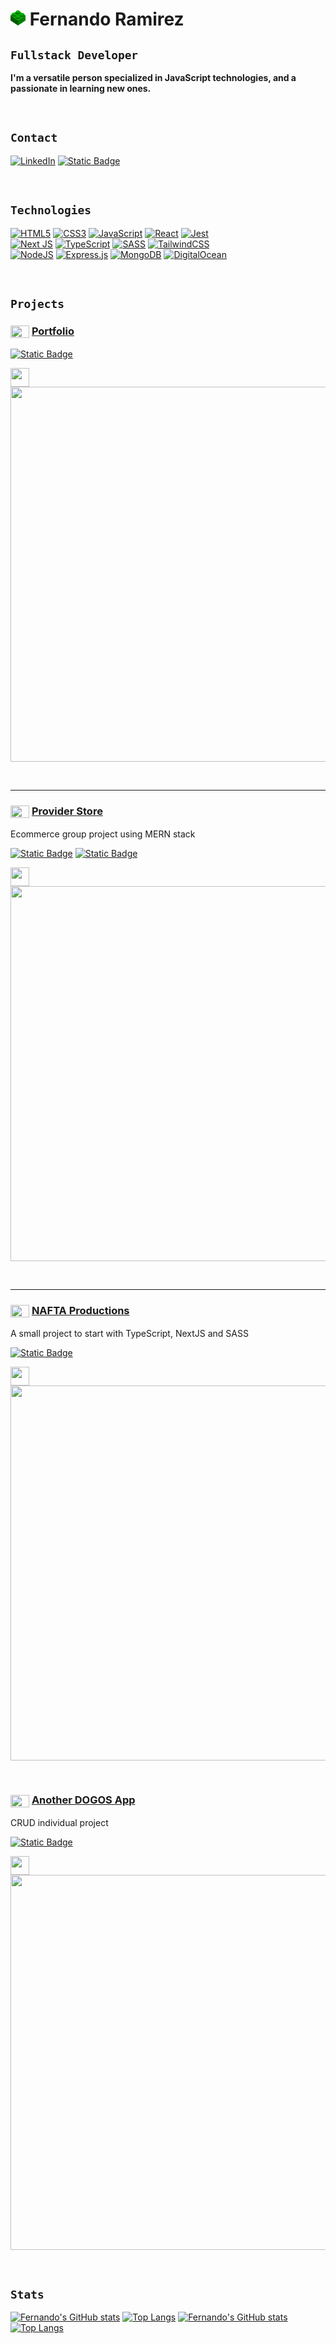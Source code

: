 <!-- <p align="center"><img
      src="https://res.cloudinary.com/fenkratos/image/upload/v1665450988/code_jljvxf.jpg"
  />
</p> -->



# <svg width="24px" height="24px" viewBox="0 0 24 24"><g transform="translate(0 -1028.4)"><path d="m-2e-7 1036 2e-7 8.4 12 8v-8.4z" fill="#005c00"/><path d="m24 1036v8.4l-12 8v-8.4z" fill="green"/><path d="m12 1028.4-12 7.6 12 8 12-8-12-7.6z" fill="#00ab00"/><path d="m8.5 1030.6v1.5c0 1.3 1.567 2.3 3.5 2.3s3.5-1 3.5-2.3v-1.5h-7z" fill="#005c00"/><path d="m8.5 1030.6v1.5c0 1.3 1.567 2.3 3.5 2.3v-3.8h-3.5z" fill="#005c00"/><path d="m16 9a3.5 3 0 1 1 -7 0 3.5 3 0 1 1 7 0z" transform="matrix(1 0 0 0.75 -.5 1023.9)" fill="#00ab00"/><path d="m15 1034.6v1.5c0 1.3 1.567 2.3 3.5 2.3s3.5-1 3.5-2.3v-1.5h-7z" fill="#005c00"/><path d="m15 1034.6v1.5c0 1.3 1.567 2.3 3.5 2.3v-3.8h-3.5z" fill="#005c00"/><path d="m16 9a3.5 3 0 1 1 -7 0 3.5 3 0 1 1 7 0z" transform="matrix(1 0 0 0.75 6 1027.9)" fill="#00ab00"/><path d="m2 1034.1v1.5c0 1.3 1.567 2.3 3.5 2.3s3.5-1 3.5-2.3v-1.5h-7z" fill="#005c00"/><path d="m2 1034.1v1.5c0 1.3 1.567 2.3 3.5 2.3v-3.8h-3.5z" fill="#005c00"/><path d="m16 9a3.5 3 0 1 1 -7 0 3.5 3 0 1 1 7 0z" transform="matrix(1 0 0 0.75 -7 1027.4)" fill="#00ab00"/><path d="m8.5 1038.1v1.5c0 1.3 1.567 2.3 3.5 2.3s3.5-1 3.5-2.3v-1.5h-7z" fill="#005c00"/><path d="m8.5 1038.1v1.5c0 1.3 1.567 2.3 3.5 2.3v-3.8h-3.5z" fill="#005c00"/><path d="m16 9a3.5 3 0 1 1 -7 0 3.5 3 0 1 1 7 0z" transform="matrix(1 0 0 0.75 -.5 1031.4)" fill="#00ab00"/></g></svg> Fernando Ramirez

## `Fullstack Developer`

**I'm a versatile person specialized in JavaScript technologies, and a passionate in learning new ones.**

<br />

## `Contact`

[![LinkedIn](https://img.shields.io/badge/linkedin-%230077B5.svg?style=for-the-badge&logo=linkedin&logoColor=white)](https://www.linkedin.com/in/fernando-e-ramirez/)
[![Static Badge](https://img.shields.io/badge/fer.eze.ram@gmail.com-message?style=for-the-badge&logo=Gmail&logoColor=%23fff&labelColor=%23ff0000&color=%23808080)](https://mail.google.com/mail/u/0/?fs=1&to=fer.eze.ram@gmail.com&tf=cm)

<br />

## `Technologies`

[![HTML5](https://img.shields.io/badge/html5-%23E34F26.svg?style=for-the-badge&logo=html5&logoColor=white)](https://developer.mozilla.org/docs/Web/HTML)
[![CSS3](https://img.shields.io/badge/css3-%231572B6.svg?style=for-the-badge&logo=css3&logoColor=white)](https://developer.mozilla.org/docs/Web/CSS)
[![JavaScript](https://img.shields.io/badge/javascript-%23323330.svg?style=for-the-badge&logo=javascript&logoColor=%23F7DF1E)](https://developer.mozilla.org/docs/Web/JavaScript)
[![React](https://img.shields.io/badge/react-%2320232a.svg?style=for-the-badge&logo=react&logoColor=%2361DAFB)](https://react.dev/)
[![Jest](https://img.shields.io/badge/-jest-%23C21325?style=for-the-badge&logo=jest&logoColor=white)](https://jestjs.io/)
<br/>
[![Next JS](https://img.shields.io/badge/Next-black?style=for-the-badge&logo=next.js&logoColor=white)](https://nextjs.org/)
[![TypeScript](https://img.shields.io/badge/typescript-%23007ACC.svg?style=for-the-badge&logo=typescript&logoColor=white)](https://www.typescriptlang.org/)
[![SASS](https://img.shields.io/badge/SASS-hotpink.svg?style=for-the-badge&logo=SASS&logoColor=white)](https://sass-lang.com/)
[![TailwindCSS](https://img.shields.io/badge/tailwindcss-%2338B2AC.svg?style=for-the-badge&logo=tailwind-css&logoColor=white)](https://tailwindcss.com/)
<br/>
[![NodeJS](https://img.shields.io/badge/node.js-6DA55F?style=for-the-badge&logo=node.js&logoColor=white)](https://nodejs.org/)
[![Express.js](https://img.shields.io/badge/express.js-%23404d59.svg?style=for-the-badge&logo=express&logoColor=%2361DAFB)](https://expressjs.com/)
[![MongoDB](https://img.shields.io/badge/MongoDB-%234ea94b.svg?style=for-the-badge&logo=mongodb&logoColor=white)](https://www.mongodb.com/)
[![DigitalOcean](https://img.shields.io/badge/DigitalOcean-%230167ff.svg?style=for-the-badge&logo=digitalOcean&logoColor=white)](https://www.digitalocean.com/)

<br />

## `Projects`

### <img align="center" src="https://res.cloudinary.com/fenkratos/image/upload/v1718845818/GitHub/njobphoed8tiuld1r4bc.svg" height="20" width="30" /> [Portfolio](https://fernando-ramirez.vercel.app/)

[![Static Badge](https://img.shields.io/badge/repo-message?style=for-the-badge&logo=github&logoSize=35&logoColor=white&labelColor=black&color=black)](https://github.com/fereramirez/portfolio)

<img
  align="center"
  src="https://res.cloudinary.com/fenkratos/image/upload/v1718845817/GitHub/ebwycviolhe602sfuaze.svg"
  width="30"
/>
<a href="https://fernando-ramirez.vercel.app/">
  <img
    align="center"
    src="https://res.cloudinary.com/fenkratos/image/upload/v1666897318/GitHub/portfolio-home_j0lbsc.png"
    width="600" />
</a>

<br />
<hr />

### <img align="center" src="https://res.cloudinary.com/fenkratos/image/upload/v1718845818/GitHub/njobphoed8tiuld1r4bc.svg" height="20" width="30" /> [Provider Store](https://providerstore.vercel.app/)

Ecommerce group project using MERN stack

[![Static Badge](https://img.shields.io/badge/client-repo-message?style=for-the-badge&logo=github&logoSize=35&logoColor=white&labelColor=black&color=black)](https://github.com/fereramirez/provider-client)
[![Static Badge](https://img.shields.io/badge/api-repo-message?style=for-the-badge&logo=github&logoSize=35&logoColor=white&labelColor=black&color=black)](https://github.com/fereramirez/provider-backend)

<img
  align="center"
  src="https://res.cloudinary.com/fenkratos/image/upload/v1718845817/GitHub/ebwycviolhe602sfuaze.svg"
  width="30"
/>
<a href="https://providerstore.vercel.app/">
  <img
    align="center"
    src="https://res.cloudinary.com/fenkratos/image/upload/v1665449606/GitHub/provider_fepqlc.png"
    width="600" />
</a>

<br />
<hr />

### <img align="center" src="https://res.cloudinary.com/fenkratos/image/upload/v1718845818/GitHub/njobphoed8tiuld1r4bc.svg" height="20" width="30" /> [NAFTA Productions](https://nafta.vercel.app)

A small project to start with TypeScript, NextJS and SASS

[![Static Badge](https://img.shields.io/badge/repo-message?style=for-the-badge&logo=github&logoSize=35&logoColor=white&labelColor=black&color=black)](https://github.com/fereramirez/nafta-productions)

<img
  align="center"
  src="https://res.cloudinary.com/fenkratos/image/upload/v1718845817/GitHub/ebwycviolhe602sfuaze.svg"
  width="30"
/>
<a href="https://nafta.vercel.app">
  <img
    align="center"
    src="https://res.cloudinary.com/fenkratos/image/upload/v1667188639/GitHub/nafta_rdxz7f.png"
    width="600" />
</a>

<br />

### <img align="center" src="https://res.cloudinary.com/fenkratos/image/upload/v1718845818/GitHub/njobphoed8tiuld1r4bc.svg" height="20" width="30" /> [Another DOGOS App](https://another-dogos-app.vercel.app)

CRUD individual project

[![Static Badge](https://img.shields.io/badge/repo-message?style=for-the-badge&logo=github&logoSize=35&logoColor=white&labelColor=black&color=black)](https://github.com/fereramirez/Another-DOGGOS-app)

<img
  align="center"
  src="https://res.cloudinary.com/fenkratos/image/upload/v1718845817/GitHub/ebwycviolhe602sfuaze.svg"
  width="30"
/>
<a href="https://another-dogos-app.vercel.app">
  <img
    align="center"
    src="https://res.cloudinary.com/fenkratos/image/upload/v1665449695/GitHub/dogos_s0swzh.png"
    width="600" />
</a>

<br />

## `Stats`

[![Fernando's GitHub stats](https://github-readme-stats-fereramirezs-projects.vercel.app/api?username=fereramirez&include_all_commits=true&hide=issues&show=prs_merged&number_format=long&line_height=20&show_icons=true&border_radius=4&border_color=30363d&text_color=e6edf3&bg_color=00000000#gh-dark-mode-only)](https://github.com/fereramirez?tab=repositories#gh-dark-mode-only) [![Top Langs](https://github-readme-stats-fereramirezs-projects.vercel.app/api/top-langs/?username=fereramirez&layout=compact&line_height=20&show_icons=true&border_radius=4&border_color=30363d&text_color=e6edf3&bg_color=00000000#gh-dark-mode-only)](https://github.com/fereramirez?tab=repositories#gh-dark-mode-only)
[![Fernando's GitHub stats](https://github-readme-stats-fereramirezs-projects.vercel.app/api?username=fereramirez&include_all_commits=true&hide=issues&show=prs_merged&number_format=long&line_height=20&show_icons=true&border_radius=4&bg_color=00000000#gh-light-mode-only)](https://github.com/fereramirez?tab=repositories#gh-light-mode-only) [![Top Langs](https://github-readme-stats-fereramirezs-projects.vercel.app/api/top-langs/?username=fereramirez&layout=compact&line_height=20&show_icons=true&border_radius=4&bg_color=00000000#gh-light-mode-only)](https://github.com/fereramirez?tab=repositories#gh-light-mode-only)

<!-- [![Fernando's GitHub stats](https://github-readme-stats-fereramirezs-projects.vercel.app/api?username=fereramirez&include_all_commits=true&hide=issues&show=prs_merged&number_format=long&line_height=20&show_icons=true&hide_border=true&border_radius=0&bg_color=000000&title_color=A1A1A1&icon_color=008000&text_color=A1A1A1&ring_color=008000#gh-dark-mode-only)](https://github.com/fereramirez?tab=repositories#gh-dark-mode-only) [![Top Langs](https://github-readme-stats-fereramirezs-projects.vercel.app/api/top-langs/?username=fereramirez&layout=compact&hide_border=true&border_radius=0&bg_color=000000&title_color=A1A1A1&icon_color=008000&text_color=A1A1A1#gh-dark-mode-only)](https://github.com/fereramirez?tab=repositories#gh-dark-mode-only)
[![Fernando's GitHub stats](https://github-readme-stats-fereramirezs-projects.vercel.app/api?username=fereramirez&include_all_commits=true&hide=issues&show=prs_merged&number_format=long&line_height=20&show_icons=true&border_radius=0&bg_color=fff&title_color=000000&icon_color=008000&text_color=000000&ring_color=008000#gh-light-mode-only)](https://github.com/fereramirez?tab=repositories#gh-light-mode-only) [![Top Langs](https://github-readme-stats-fereramirezs-projects.vercel.app/api/top-langs/?username=fereramirez&layout=compact&border_radius=0&bg_color=fff&title_color=000000&icon_color=008000&text_color=000000#gh-light-mode-only)](https://github.com/fereramirez?tab=repositories#gh-light-mode-only) -->

<!-- [![Portfolio](https://res.cloudinary.com/fenkratos/image/upload/v1666897318/GitHub/portfolio-home_j0lbsc.png)](https://upload.wikimedia.org/wikipedia/commons/5/56/Tiger.50.jpg) -->
